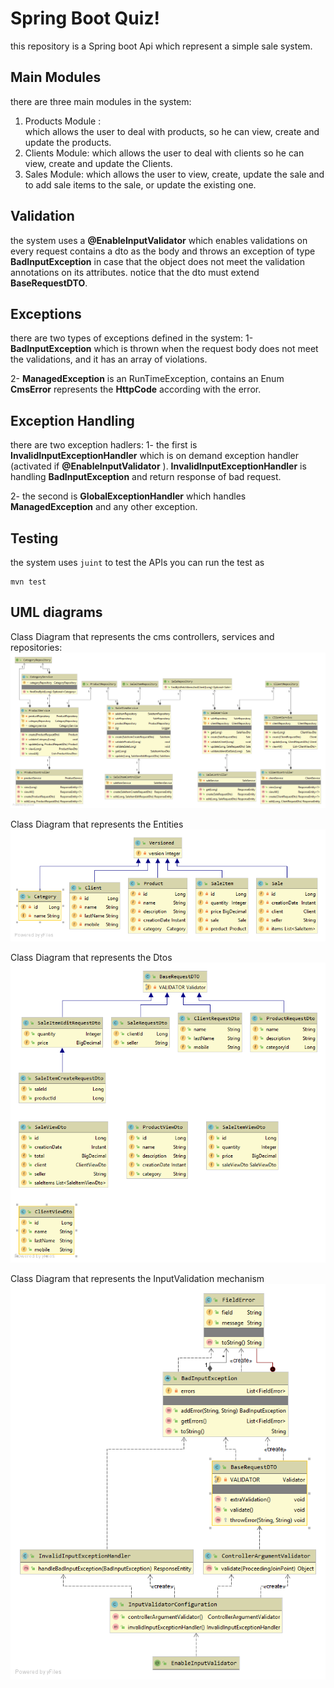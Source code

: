 # Spring Boot Quiz!


this repository is a Spring boot  Api which represent a simple sale system. 

## Main Modules
there are three main modules in the system:
 1. Products Module : 	
	which allows the user to deal with products, so he can view, create and update the products. 
 2. Clients Module:
	which allows the user to deal with clients so he can view, create and update the Clients.
 3.  Sales Module:
	which allows the user to view, create, update the sale and to add sale items to the sale, or update the existing one.


 

## Validation 

the system uses a **@EnableInputValidator** which enables validations on every request contains a dto as the body and throws an exception of type **BadInputException** in case that the object does not meet the validation annotations on its attributes.
notice that the dto must extend **BaseRequestDTO**.



 

## Exceptions 
there are two types of exceptions defined in the system:
1- **BadInputException** which is thrown when the request body 
does not meet the validations, and it has an array of violations.

2- **ManagedException** is an RunTimeException, contains an Enum **CmsError** represents the  **HttpCode** according with the error.  


## Exception Handling
there are two exception hadlers:
1- the first is **InvalidInputExceptionHandler** which is on demand exception handler (activated if **@EnableInputValidator** ).
**InvalidInputExceptionHandler** is handling  **BadInputException** and return response of bad request. 

2- the second is **GlobalExceptionHandler** which handles  **ManagedException** and any other exception.

## Testing
the system uses `juint`  to test the APIs
you can run the test as 

    mvn test
   


## UML diagrams

Class Diagram that represents the cms controllers, services and repositories:
![cms Diagram](https://github.com/MNOSIRAT/api-quiz/blob/master/images/Package%20cms.png)


Class Diagram that represents the Entities
![Entiies Diagram](https://github.com/MNOSIRAT/api-quiz/blob/master/images/Package%20entities.png)


Class Diagram that represents the Dtos
![Dto Diagram](https://github.com/MNOSIRAT/api-quiz/blob/master/images/Package%20dtos.png)

Class Diagram that represents the InputValidation mechanism
![InputValidation Diagram](https://github.com/MNOSIRAT/api-quiz/blob/master/images/Package%20inputValidation.png)



